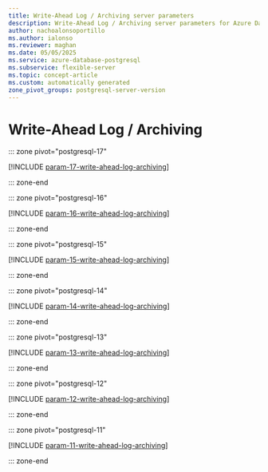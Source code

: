 ```yaml
---
title: Write-Ahead Log / Archiving server parameters
description: Write-Ahead Log / Archiving server parameters for Azure Database for PostgreSQL flexible server.
author: nachoalonsoportillo
ms.author: ialonso
ms.reviewer: maghan
ms.date: 05/05/2025
ms.service: azure-database-postgresql
ms.subservice: flexible-server
ms.topic: concept-article
ms.custom: automatically generated
zone_pivot_groups: postgresql-server-version
---
```

# Write-Ahead Log / Archiving


::: zone pivot="postgresql-17"

[!INCLUDE [param-17-write-ahead-log-archiving](./includes/param-17-write-ahead-log-archiving.md)]

::: zone-end


::: zone pivot="postgresql-16"

[!INCLUDE [param-16-write-ahead-log-archiving](./includes/param-16-write-ahead-log-archiving.md)]

::: zone-end


::: zone pivot="postgresql-15"

[!INCLUDE [param-15-write-ahead-log-archiving](./includes/param-15-write-ahead-log-archiving.md)]

::: zone-end


::: zone pivot="postgresql-14"

[!INCLUDE [param-14-write-ahead-log-archiving](./includes/param-14-write-ahead-log-archiving.md)]

::: zone-end


::: zone pivot="postgresql-13"

[!INCLUDE [param-13-write-ahead-log-archiving](./includes/param-13-write-ahead-log-archiving.md)]

::: zone-end


::: zone pivot="postgresql-12"

[!INCLUDE [param-12-write-ahead-log-archiving](./includes/param-12-write-ahead-log-archiving.md)]

::: zone-end


::: zone pivot="postgresql-11"

[!INCLUDE [param-11-write-ahead-log-archiving](./includes/param-11-write-ahead-log-archiving.md)]

::: zone-end


